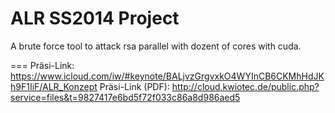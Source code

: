 ALR SS2014 Project
===

A brute force tool to attack rsa parallel with dozent of cores with cuda.

=== 
Präsi-Link: https://www.icloud.com/iw/#keynote/BALjvzGrgvxkO4WYInCB6CKMhHdJKh9F1IiF/ALR_Konzept
Präsi-Link (PDF): http://cloud.kwiotec.de/public.php?service=files&t=9827417e6bd5f72f033c86a8d986aed5

